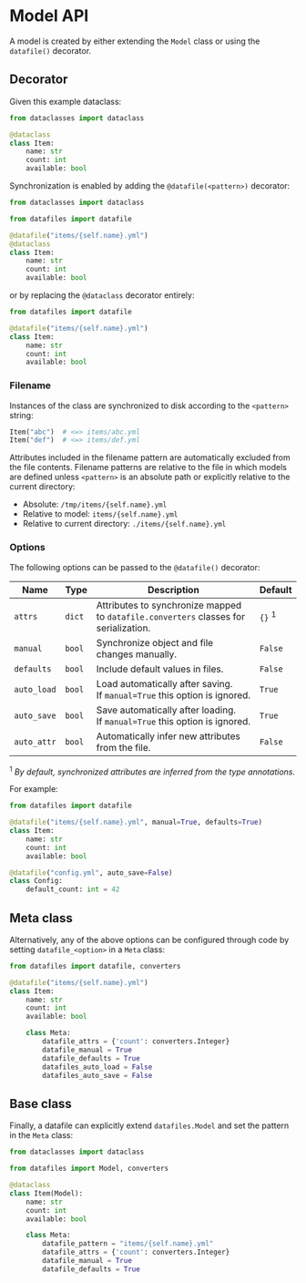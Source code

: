 <h1>Model API</h1>

A model is created by either extending the `Model` class or using the `datafile()` decorator.

## Decorator

Given this example dataclass:

```python
from dataclasses import dataclass

@dataclass
class Item:
    name: str
    count: int
    available: bool
```

Synchronization is enabled by adding the `@datafile(<pattern>)` decorator:

```python hl_lines="5"
from dataclasses import dataclass

from datafiles import datafile

@datafile("items/{self.name}.yml")
@dataclass
class Item:
    name: str
    count: int
    available: bool
```

or by replacing the `@dataclass` decorator entirely:

```python hl_lines="3"
from datafiles import datafile

@datafile("items/{self.name}.yml")
class Item:
    name: str
    count: int
    available: bool
```

<h3>Filename</h3>

Instances of the class are synchronized to disk according to the `<pattern>` string:

```python
Item("abc")  # <=> items/abc.yml
Item("def")  # <=> items/def.yml
```

Attributes included in the filename pattern are automatically excluded from the file contents.
Filename patterns are relative to the file in which models are defined unless `<pattern>` is an absolute path or explicitly relative to the current directory:

- Absolute: `/tmp/items/{self.name}.yml`
- Relative to model: `items/{self.name}.yml`
- Relative to current directory: `./items/{self.name}.yml`

<h3>Options</h3>

The following options can be passed to the `@datafile()` decorator:

| Name        | Type   | Description                                                                          | Default           |
| ----------- | ------ | ------------------------------------------------------------------------------------ | ----------------- |
| `attrs`     | `dict` | Attributes to synchronize mapped to `datafile.converters` classes for serialization. | `{}` <sup>1</sup> |
| `manual`    | `bool` | Synchronize object and file changes manually.                                        | `False`           |
| `defaults`  | `bool` | Include default values in files.                                                     | `False`           |
| `auto_load` | `bool` | Load automatically after saving.<br>If `manual=True` this option is ignored.         | `True`            |
| `auto_save` | `bool` | Save automatically after loading.<br>If `manual=True` this option is ignored.        | `True`            |
| `auto_attr` | `bool` | Automatically infer new attributes from the file.                                    | `False`           |

<sup>1</sup> _By default, synchronized attributes are inferred from the type annotations._

For example:

```python hl_lines="3 9"
from datafiles import datafile

@datafile("items/{self.name}.yml", manual=True, defaults=True)
class Item:
    name: str
    count: int
    available: bool

@datafile("config.yml", auto_save=False)
class Config:
    default_count: int = 42
```

## Meta class

Alternatively, any of the above options can be configured through code by setting `datafile_<option>` in a `Meta` class:

```python hl_lines="9 10 11 12 13 14"
from datafiles import datafile, converters

@datafile("items/{self.name}.yml")
class Item:
    name: str
    count: int
    available: bool

    class Meta:
        datafile_attrs = {'count': converters.Integer}
        datafile_manual = True
        datafile_defaults = True
        datafiles_auto_load = False
        datafiles_auto_save = False
```

## Base class

Finally, a datafile can explicitly extend `datafiles.Model` and set the pattern in the `Meta` class:

```python hl_lines="11 12 13 14 15"
from dataclasses import dataclass

from datafiles import Model, converters

@dataclass
class Item(Model):
    name: str
    count: int
    available: bool

    class Meta:
        datafile_pattern = "items/{self.name}.yml"
        datafile_attrs = {'count': converters.Integer}
        datafile_manual = True
        datafile_defaults = True
```
